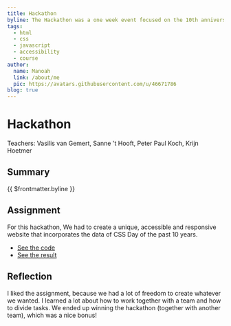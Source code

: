 ```yaml
---
title: Hackathon
byline: The Hackathon was a one week event focused on the 10th anniversary of CSS Day.
tags:
  - html
  - css
  - javascript
  - accessibility
  - course
author:
  name: Manoah
  link: /about/me
  pic: https://avatars.githubusercontent.com/u/46671786
blog: true
---
```


# Hackathon

Teachers: Vasilis van Gemert, Sanne 't Hooft, Peter Paul Koch, Krijn Hoetmer

## Summary

{{ $frontmatter.byline }}

## Assignment

For this hackathon, We had to create a unique, accessible and responsive website that incorporates the data of CSS Day of the past 10 years.

- [See the code](https://github.com/JopMolenaar/css-day-ta-JJJM)
- [See the result](https://jopmolenaar.github.io/css-day-ta-JJJM/)

## Reflection

I liked the assignment, because we had a lot of freedom to create whatever we wanted. I learned a lot about how to work together with a team and how to divide tasks. We ended up winning the hackathon (together with another team), which was a nice bonus!
